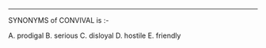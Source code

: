 

---------
SYNONYMS of CONVIVAL is :- 

A. prodigal
B. serious
C. disloyal
D. hostile 
E. friendly
<!-- Answer: Option E -->
<!-- CONVIVAL=खुशनुमा,आनंदमय
prodigal=खर्चीला
serious=गंभीर
disloyal=द्रोही
hostile=शत्रुतापूर्ण
friendly=दोस्ताना -->